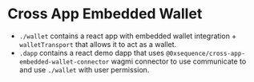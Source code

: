 # Cross App Embedded Wallet

- `./wallet` contains a react app with embedded wallet integration + `walletTransport` that allows it to act as a wallet.
- `.dapp` contains a react demo dapp that uses `@0xsequence/cross-app-embedded-wallet-connector` wagmi connector to use communicate to and use `./wallet` with user permission.
